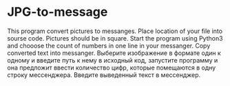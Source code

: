 # JPG-to-message
This program convert pictures to messanges.
Place location of your file into sourse code.
Pictures should be in square.
Start the program using Python3 and chooose the count of numbers in one line in your messanger.
Copy converted text into messanger.
Выберите изображение в формате один к одному и введите путь к нему в исходный код, запустите программу и она предложит ввести количество цифр, которые помещаются в одну строку мессенджера.
Введите выведенный текст в мессенджер.
